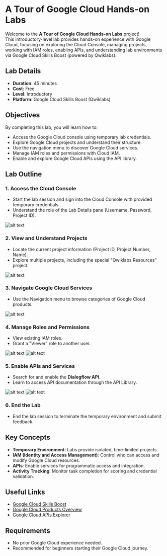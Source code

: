# A Tour of Google Cloud Hands-on Labs

Welcome to the **A Tour of Google Cloud Hands-on Labs** project!  
This introductory-level lab provides hands-on experience with Google Cloud, focusing on exploring the Cloud Console, managing projects, working with IAM roles, enabling APIs, and understanding lab environments via Google Cloud Skills Boost (powered by Qwiklabs).

## Lab Details

- **Duration**: 45 minutes
- **Cost**: Free
- **Level**: Introductory
- **Platform**: Google Cloud Skills Boost (Qwiklabs)

## Objectives

By completing this lab, you will learn how to:
- Access the Google Cloud console using temporary lab credentials.
- Explore Google Cloud projects and understand their structure.
- Use the navigation menu to discover Google Cloud services.
- Manage IAM roles and permissions with Cloud IAM.
- Enable and explore Google Cloud APIs using the API library.

## Lab Outline

### 1. Access the Cloud Console
- Start the lab session and sign into the Cloud Console with provided temporary credentials.
- Understand the role of the Lab Details pane (Username, Password, Project ID).

![alt text](<cloud console.png>)

### 2. View and Understand Projects
- Locate the current project information (Project ID, Project Number, Name).
- Explore multiple projects, including the special "Qwiklabs Resources" project.

![alt text](<project info.png>)

### 3. Navigate Google Cloud Services
- Use the Navigation menu to browse categories of Google Cloud products.

![alt text](<cloud services.png>)

### 4. Manage Roles and Permissions
- View existing IAM roles.
- Grant a "Viewer" role to another user.

![alt text](<iam roles.png>)
![alt text](<iam roles1.png>)

### 5. Enable APIs and Services
- Search for and enable the **Dialogflow API**.
- Learn to access API documentation through the API Library.

![alt text](api.png)
![alt text](api1.png)

### 6. End the Lab
- End the lab session to terminate the temporary environment and submit feedback.

## Key Concepts

- **Temporary Environment**: Labs provide isolated, time-limited projects.
- **IAM (Identity and Access Management)**: Control who can access and modify Google Cloud resources.
- **APIs**: Enable services for programmatic access and integration.
- **Activity Tracking**: Monitor task completion for scoring and credential validation.

## Useful Links
- [Google Cloud Skills Boost](https://www.cloudskillsboost.google/)
- [Google Cloud Products Overview](https://cloud.google.com/products)
- [Google Cloud APIs Explorer](https://developers.google.com/apis-explorer)

## Requirements
- No prior Google Cloud experience needed.
- Recommended for beginners starting their Google Cloud journey.